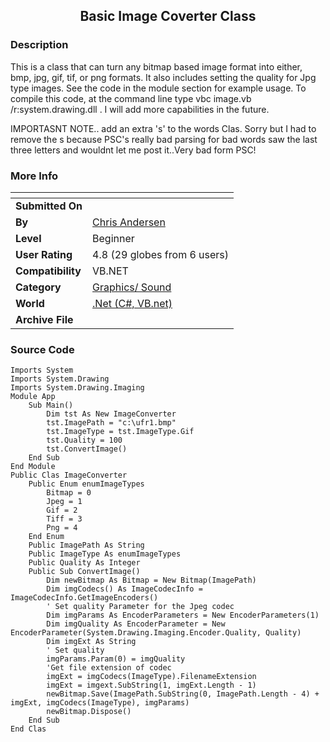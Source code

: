 ﻿<div align="center">

## Basic Image Coverter Class


</div>

### Description

This is a class that can turn any bitmap based image format into either, bmp, jpg, gif, tif, or png formats. It also includes setting the quality for Jpg type images. See the code in the module section for example usage. To compile this code, at the command line type vbc image.vb /r:system.drawing.dll . I will add more capabilities in the future.

IMPORTASNT NOTE.. add an extra 's' to the words Clas. Sorry but I had to remove the s because PSC's really bad parsing for bad words saw the last three letters and wouldnt let me post it..Very bad form PSC!
 
### More Info
 


<span>             |<span>
---                |---
**Submitted On**   |
**By**             |[Chris Andersen](https://github.com/Planet-Source-Code/PSCIndex/blob/master/ByAuthor/chris-andersen.md)
**Level**          |Beginner
**User Rating**    |4.8 (29 globes from 6 users)
**Compatibility**  |VB\.NET
**Category**       |[Graphics/ Sound](https://github.com/Planet-Source-Code/PSCIndex/blob/master/ByCategory/graphics-sound__10-15.md)
**World**          |[\.Net \(C\#, VB\.net\)](https://github.com/Planet-Source-Code/PSCIndex/blob/master/ByWorld/net-c-vb-net.md)
**Archive File**   |[](https://github.com/Planet-Source-Code/chris-andersen-basic-image-coverter-class__10-325/archive/master.zip)





### Source Code

```
Imports System
Imports System.Drawing
Imports System.Drawing.Imaging
Module App
	Sub Main()
		Dim tst As New ImageConverter
		tst.ImagePath = "c:\ufr1.bmp"
		tst.ImageType = tst.ImageType.Gif
		tst.Quality = 100
		tst.ConvertImage()
	End Sub
End Module
Public Clas ImageConverter
	Public Enum enumImageTypes
		Bitmap = 0
		Jpeg = 1
		Gif = 2
		Tiff = 3
		Png = 4
	End Enum
	Public ImagePath As String
	Public ImageType As enumImageTypes
	Public Quality As Integer
	Public Sub ConvertImage()
		Dim newBitmap As Bitmap = New Bitmap(ImagePath)
		Dim imgCodecs() As ImageCodecInfo = ImageCodecInfo.GetImageEncoders()
		' Set quality Parameter for the Jpeg codec
		Dim imgParams As EncoderParameters = New EncoderParameters(1)
		Dim imgQuality As EncoderParameter = New EncoderParameter(System.Drawing.Imaging.Encoder.Quality, Quality)
		Dim imgExt As String
		' Set quality
		imgParams.Param(0) = imgQuality
		'Get file extension of codec
		imgExt = imgCodecs(ImageType).FilenameExtension
		imgExt = imgext.SubString(1, imgExt.Length - 1)
		newBitmap.Save(ImagePath.SubString(0, ImagePath.Length - 4) + imgExt, imgCodecs(ImageType), imgParams)
		newBitmap.Dispose()
	End Sub
End Clas
```

